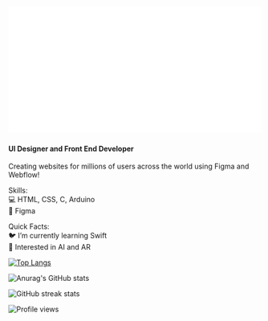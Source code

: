 


![I am GitHub Readme Generator's creator](https://raw.githubusercontent.com/officialroycedavid/officialroycedavid/d17053b95d3e5deba65e16835b94ceeb56f48811/header.svg)

#### UI Designer and Front End Developer



Creating websites for millions of users across the world using Figma and Webflow! 

Skills:  <br />
💻 HTML, CSS, C, Arduino  <br />
🎨 Figma  <br />




Quick Facts:  <br />
🐦 I’m currently learning Swift  <br />
🤖 Interested in AI and AR  <br />



[![Top Langs](https://github-readme-stats.vercel.app/api/top-langs/?username=officialroycedavid&layout=compact&show_icons=true&theme=radical)](https://github.com/anuraghazra/github-readme-stats)

![Anurag's GitHub stats](https://github-readme-stats.vercel.app/api?username=officialroycedavid&show_icons=true&theme=radical)


![GitHub streak stats](https://github-readme-streak-stats.herokuapp.com/?user=officialroycedavid&show_icons=true&theme=radical)  

![Profile views](https://gpvc.arturio.dev/officialroycedavid) 
